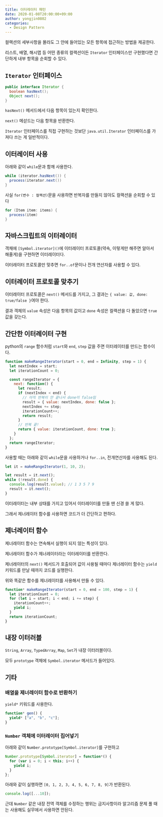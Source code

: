 ```yaml
---
title: 이터레이터 패턴
date: 2020-01-08T20:00:00+09:00
author: yongjin0802
categories:
  - Design Pattern
---
```


컬랙션의 세부사항을 몰라도 그 안에 들어있는 모든 항목에 접근하는 방법을 제공한다.

리스트, 배열, 해시맵 등 어떤 종류의 컬랙션이든 `Iterator` 인터페이스만 구현했다면 간단하게 내부 항목을 순회할 수 있다.

## `Iterator` 인터페이스

```java
public interface Iterator {
  boolean hasNext();
  Object next();
}
```

`hasNext()` 메서드에서 다음 항목이 있는지 확인한다.

`next()` 메섣드는 다음 항목을 반환한다.

`Iterator` 인터페이스를 직접 구현하는 것보단 `java.util.Iterator` 인터페이스를 가져다 쓰는 게 일반적이다.

## 이터레이터 사용

아래와 같이 `while`문과 함깨 사용한다.

```java
while (iterator.hasNext()) {
  process(iterator.next())
}
```

사실 `for(변수 : 컬랙션)`문을 사용하면 반복자를 만들지 않아도 컬랙션을 순회할 수 있다

```java
for (Item item: items) {
  process(item)
}
```

## 자바스크립트의 이터레이터

객채에 `[Symbol.iterator]()`에 이터레이터 프로토콜(약속, 이렇게만 해주면 알아서 해줄게)을 구현하면 이터레이터다.

이터레이터 프로토콜만 맞추면 `for..of`문이나 전개 연산자를 사용할 수 있다.

## 이터레이터 프로토콜 맞추기

이터레이터 프로토콜은 `next()` 메서드를 가지고, 그 결과는 `{ value: 값, done: true/false }`여야 한다.

결과 객체의 `value` 속성은 다음 항목의 값이고 `done` 속성은 컬랙션을 다 돌았으면 `true` 값을 갖는다.

## 간단한 이터레이터 구현

python의 `range` 함수처럼 `start`와 `end`, `step` 값을 주면 이터레이터를 만드는 함수이다.

```javascript
function makeRangeIterator(start = 0, end = Infinity, step = 1) {
  let nextIndex = start;
  let iterationCount = 0;

  const rangeIterator = {
    next: function() {
      let result;
      if (nextIndex < end) {
        // 아직 반복이 안 끝나서 done이 false임
        result = { value: nextIndex, done: false };
        nextIndex += step;
        iterationCount++;
        return result;
      }
      // 반복 끝!
      return { value: iterationCount, done: true };
    }
  };
  return rangeIterator;
}
```

사용할 때는 아래와 같이 `while`문을 사용하거나 `for..in`, 전개연산자를 사용해도 된다.

```javascript
let it = makeRangeIterator(1, 10, 2);

let result = it.next();
while (!result.done) {
  console.log(result.value); // 1 3 5 7 9
  result = it.next();
}
```

이터레이터는 내부 상태를 가지고 있어서 이터레이터를 만들 땐 신경 쓸 게 많다.

그래서 제너레이터 함수를 사용하면 코드가 더 간단하고 편하다.

## 제너레이터 함수

제너레이터 함수는 연속해서 실행이 되지 않는 특성이 있다.

제너레이터 함수가 제너레이터라는 이터레이터를 반환한다.

제너레이터의 `next()` 메서드가 호출되어 값이 사용될 때마다 제너레이터 함수는 `yield` 키워드를 만날 때까지 코드를 실행한다.

위와 똑같은 함수를 제너레이터를 사용해서 만들 수 있다.

```javascript
function* makeRangeIterator(start = 0, end = 100, step = 1) {
  let iterationCount = 0;
  for (let i = start; i < end; i += step) {
    iterationCount++;
    yield i;
  }
  return iterationCount;
}
```

## 내장 이터러블

`String`, `Array`, `TypedArray`, `Map`, `Set`가 내장 이터러블이다.

모두 `prototype` 객체에 `Symbol.iterator` 메서드가 들어있다.

## 기타

### 배열을 제너레이터 함수로 반환하기

`yield*` 키워드를 사용한다.

```javascript
function* gen() {
  yield* ["a", "b", "c"];
}
```

### `Number` 객체에 이터레이터 집어넣기

아래와 같이 `Number.prototype[Symbol.iterator]`를 구현하고

```javascript
Number.prototype[Symbol.iterator] = function*() {
  for (var i = 0; i < this; i++) {
    yield i;
  }
};
```

아래와 같이 실행하면 `[0, 1, 2, 3, 4, 5, 6, 7, 8, 9]`가 반환된다.

```javascript
console.log([...10]);
```

근데 `Number` 같은 내장 전역 객체를 수정하는 행위는 금지사항이라 알고리즘 문제 풀 때는 사용해도 실무에서 사용하면 안된다.
